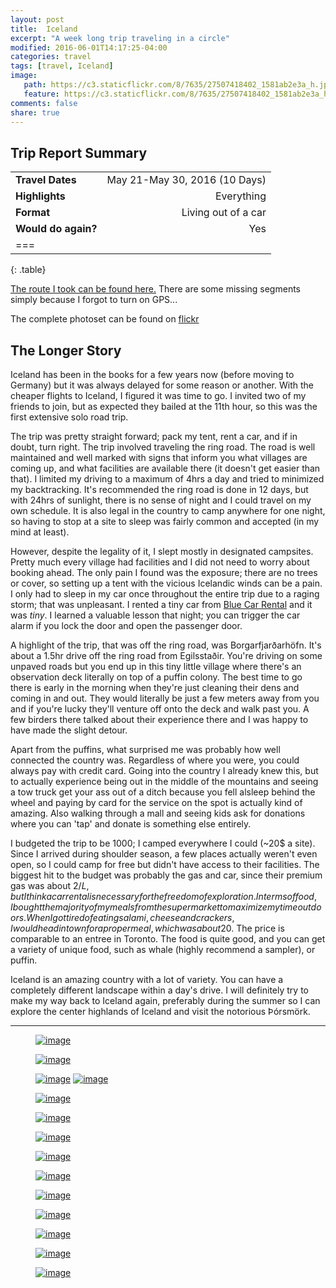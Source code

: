 ```yaml
---
layout: post
title:  Iceland
excerpt: "A week long trip traveling in a circle"
modified: 2016-06-01T14:17:25-04:00
categories: travel
tags: [travel, Iceland]
image:
   path: https://c3.staticflickr.com/8/7635/27507418402_1581ab2e3a_h.jpg
   feature: https://c3.staticflickr.com/8/7635/27507418402_1581ab2e3a_h.jpg
comments: false
share: true
---
```


## Trip Report Summary

|                       |                   |
|:----------------------|------------------:|
| **Travel Dates**		| May 21-May 30, 2016 (10 Days)	|
| **Highlights**		| Everything 					|
| **Format** 			| Living out of a car 			|
| **Would do again?** 	| Yes 							|
| ===
{: .table}

[The route I took can be found here.](https://drive.google.com/open?id=1ptq7fA4QI0KUYYLTHtYd_NG0Ghs&usp=sharing)  There are some missing segments simply because I forgot to turn on GPS...

The complete photoset can be found on [flickr](https://www.flickr.com/photos/stephen-oung/sets/72157666671586773)

## The Longer Story

Iceland has been in the books for a few years now (before moving to Germany) but it was always delayed for some reason or another. With the cheaper flights to Iceland, I figured it was time to go. I invited two of my friends to join, but as expected they bailed at the 11th hour, so this was the first extensive solo road trip.

The trip was pretty straight forward; pack my tent, rent a car, and if in doubt, turn right. The trip involved traveling the ring road. The road is well maintained and well marked with signs that inform you what villages are coming up, and what facilities are available there (it doesn't get easier than that). I limited my driving to a maximum of 4hrs a day and tried to minimized my backtracking. It's recommended the ring road is done in 12 days, but with 24hrs of sunlight, there is no sense of night and I could travel on my own schedule. It is also legal in the country to camp anywhere for one night, so having to stop at a site to sleep was fairly common and accepted (in my mind at least).

However, despite the legality of it, I slept mostly in designated campsites. Pretty much every village had facilities and I did not need to worry about booking ahead. The only pain I found was the exposure; there are no trees or cover, so setting up a tent with the vicious Icelandic winds can be a pain. I only had to sleep in my car once throughout the entire trip due to a raging storm; that was unpleasant. I rented a tiny car from [Blue Car Rental](http://www.bluecarrental.is/) and it was _tiny_. I learned a valuable lesson that night; you can trigger the car alarm if you lock the door and open the passenger door.

A highlight of the trip, that was off the ring road, was Borgarfjarðarhöfn. It's about a 1.5hr drive off the ring road from Egilsstaðir. You're driving on some unpaved roads but you end up in this tiny little village where there's an observation deck literally on top of a puffin colony. The best time to go there is early in the morning when they're just cleaning their dens and coming in and out. They would literally be just a few meters away from you and if you're lucky they'll venture off onto the deck and walk past you. A few birders there talked about their experience there and I was happy to have made the slight detour.

Apart from the puffins, what surprised me was probably how well connected the country was. Regardless of where you were, you could always pay with credit card. Going into the country I already knew this, but to actually experience being out in the middle of the mountains and seeing a tow truck get your ass out of a ditch because you fell alsleep behind the wheel and paying by card for the service on the spot is actually kind of amazing. Also walking through a mall and seeing kids ask for donations where you can 'tap' and donate is something else entirely. 

I budgeted the trip to be 1000; I camped everywhere I could (~20$ a site). Since I arrived during shoulder season, a few places actually weren't even open, so I could camp for free but didn't have access to their facilities. The biggest hit to the budget was probably the gas and car, since their premium gas was about 2$/L, but I think a car rental is necessary for the freedom of exploration. In terms of food, I bought the majority of my meals from the supermarket to maximize my time outdoors. When I got tired of eating salami, cheese and crackers, I would head in town for a proper meal, which was about 20$. The price is comparable to an entree in Toronto. The food is quite good, and you can get a variety of unique food, such as whale (highly recommend a sampler), or puffin. 

Iceland is an amazing country with a lot of variety. You can have a completely different landscape within a day's drive. I will definitely try to make my way back to Iceland again, preferably during the summer so I can explore the center highlands of Iceland and visit the notorious Þórsmörk. 

---

<figure>
	<a href="https://c7.staticflickr.com/8/7325/27025457174_0693246736_h.jpg"><img src="https://c7.staticflickr.com/8/7325/27025457174_21db8ebcf0_b.jpg" alt="image"></a>
</figure>

<figure>
	<a href="https://c6.staticflickr.com/8/7434/27606772085_d19c45f2f9_h.jpg"><img src="https://c6.staticflickr.com/8/7434/27606772085_0afc4f246f_b.jpg" alt="image"></a>
</figure>

<figure class="half">
	<a href="https://c8.staticflickr.com/8/7337/27026434863_ce43c403a0_h.jpg"><img src="https://c8.staticflickr.com/8/7337/27026434863_a0b0daf1a5_b.jpg" alt="image"></a>
	<a href="https://c8.staticflickr.com/8/7367/27026492983_7b56734b38_h.jpg"><img src="https://c8.staticflickr.com/8/7367/27026492983_9d673b0816_b.jpg" alt="image"></a>
</figure>

<figure>
	<a href="https://c5.staticflickr.com/8/7232/26818144524_7318beaa82_h.jpg"><img src="https://c5.staticflickr.com/8/7232/26818144524_cf6b37cc75_b.jpg" alt="image"></a>
</figure>

<figure>
	<a href="https://c1.staticflickr.com/8/7246/26996701424_38c2147647_h.jpg"><img src="https://c1.staticflickr.com/8/7246/26996701424_b04f8764e7_b.jpg" alt="image"></a>
</figure>

<figure>
	<a href="https://c3.staticflickr.com/8/7707/26996709674_93913f490a_h.jpg"><img src="https://c3.staticflickr.com/8/7707/26996709674_5dbca66125_b.jpg" alt="image"></a>
</figure>

<figure>
	<a href="https://c8.staticflickr.com/8/7655/26997670863_20588615b6_h.jpg"><img src="https://c8.staticflickr.com/8/7655/26997670863_f4e87a9247_b.jpg" alt="image"></a>
</figure>

<figure>
	<a href="https://c7.staticflickr.com/8/7252/27507434222_329ce7d360_h.jpg"><img src="https://c7.staticflickr.com/8/7252/27507434222_07c61c743f_b.jpg" alt="image"></a>
</figure>

<figure>
	<a href="https://c7.staticflickr.com/8/7399/27601949446_29417be35a_h.jpg"><img src="https://c7.staticflickr.com/8/7399/27601949446_6d1875eb14_b.jpg" alt="image"></a>
</figure>

<figure>
	<a href="https://c1.staticflickr.com/8/7231/27358126720_886ba6c7cc_h.jpg"><img src="https://c1.staticflickr.com/8/7231/27358126720_69c38716d0_b.jpg" alt="image"></a>
</figure>

<figure>
	<a href="https://c4.staticflickr.com/8/7373/27026503123_b5b746d329_h.jpg"><img src="https://c4.staticflickr.com/8/7373/27026503123_ee22f0762e_b.jpg" alt="image"></a>
</figure>

<figure>
	<a href="https://c1.staticflickr.com/8/7590/27393391072_17dc5e9a92_h.jpg"><img src="https://c1.staticflickr.com/8/7590/27393391072_56c567f77e_b.jpg" alt="image"></a>
</figure>

<figure>
	<a href="https://c3.staticflickr.com/8/7655/27507390922_557054d218_h.jpg"><img src="https://c3.staticflickr.com/8/7655/27507390922_1036d3524e_b.jpg" alt="image"></a>
</figure>
